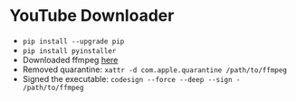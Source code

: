 # YouTube Downloader

- `pip install --upgrade pip` 
- `pip install pyinstaller`
- Downloaded ffmpeg [here](https://evermeet.cx/ffmpeg/)
- Removed quarantine: `xattr -d com.apple.quarantine /path/to/ffmpeg`
- Signed the executable: `codesign --force --deep --sign - /path/to/ffmpeg`